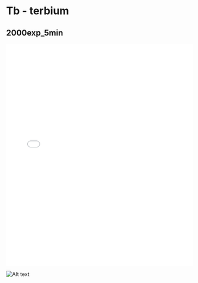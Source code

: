 # Tb - terbium

## 2000exp_5min

<iframe src="../../html/Tb_2000exp_5min.html" width="100%" height="600px" frameborder="0"></iframe>

![Alt text](Tb_2000exp_5min.png)

